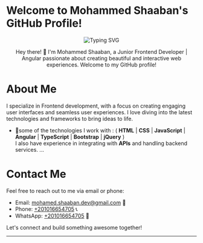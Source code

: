 
#  Welcome to Mohammed Shaaban's GitHub Profile!
<p align="center">
  <img src="https://readme-typing-svg.demolab.com?font=Fira+Code&weight=500&size=30&duration=4000&pause=1000&color=FFBB35E4&center=true&vCenter=true&random=false&width=435&lines=FrontEnd+Developer+;Angular" alt="Typing SVG">
</p>
<p align="center">
Hey there! 👋 I'm Mohammed Shaaban, a Junior Frontend Developer | Angular passionate about creating beautiful and interactive web experiences. Welcome to my GitHub profile!
</p>

# About Me


I specialize in Frontend development, with a focus on creating engaging user interfaces and seamless user experiences. I love diving into the latest technologies and frameworks to bring ideas to life.

- 👀some of the technologies I work with : 
( <b>HTML</b> | <b>CSS</b> | <b>JavaScript</b> | <b>Angular</b> | <b>TypeScript</b> | <b>Bootstrap</b> | <b>jQuery</b> ) <br/>
I also have experience in integrating with <b>APIs</b> and handling backend services. ...


# Contact Me

Feel free to reach out to me via email or phone:

- Email: [mohamed.shaaban.dev@gmail.com](mailto:mohamed.shaaban.dev@gmail.com) 📧
- Phone: [+201016654705](tel:+201016654705) 📞
- WhatsApp: [+201016654705](https://wa.me/201016654705?text=Hello%20Mohammed!%20I%20found%20your%20GitHub%20profile%20and%20would%20like%20to%20connect.) 📱


Let's connect and build something awesome together!

---
